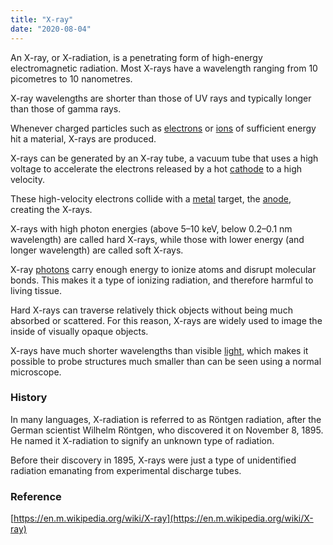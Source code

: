 ```yaml
---
title: "X-ray"
date: "2020-08-04"
---
```


An X-ray, or X-radiation, is a penetrating form of high-energy electromagnetic radiation. Most X-rays have a wavelength ranging from 10 picometres to 10 nanometres.

X-ray wavelengths are shorter than those of UV rays and typically longer than those of gamma rays.

Whenever charged particles such as [electrons](https://chemistdictionary.com/electron/) or [ions](https://chemistdictionary.com/ion/) of sufficient energy hit a material, X-rays are produced.

X-rays can be generated by an X-ray tube, a vacuum tube that uses a high voltage to accelerate the electrons released by a hot [cathode](https://chemistdictionary.com/cathode/) to a high velocity.

These high-velocity electrons collide with a [metal](https://chemistdictionary.com/metal/) target, the [anode](https://chemistdictionary.com/anode/), creating the X-rays.

X-rays with high photon energies (above 5–10 keV, below 0.2–0.1 nm wavelength) are called hard X-rays, while those with lower energy (and longer wavelength) are called soft X-rays.

X-ray [photons](https://chemistdictionary.com/photon/) carry enough energy to ionize atoms and disrupt molecular bonds. This makes it a type of ionizing radiation, and therefore harmful to living tissue.

Hard X-rays can traverse relatively thick objects without being much absorbed or scattered. For this reason, X-rays are widely used to image the inside of visually opaque objects.

X-rays have much shorter wavelengths than visible [light](https://chemistdictionary.com/light/), which makes it possible to probe structures much smaller than can be seen using a normal microscope. 

### History

In many languages, X-radiation is referred to as Röntgen radiation, after the German scientist Wilhelm Röntgen, who discovered it on November 8, 1895. He named it X-radiation to signify an unknown type of radiation.

Before their discovery in 1895, X-rays were just a type of unidentified radiation emanating from experimental discharge tubes. 

### Reference

[https://en.m.wikipedia.org/wiki/X-ray](https://en.m.wikipedia.org/wiki/X-ray)
